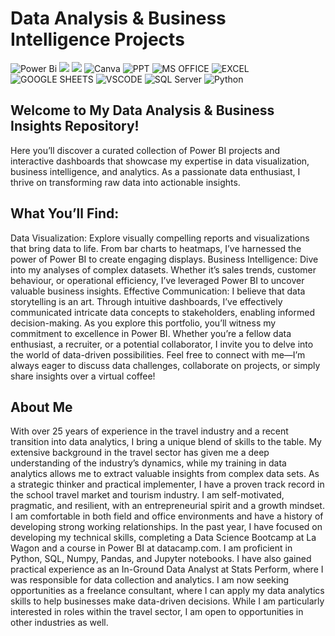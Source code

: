# Data Analysis & Business Intelligence Projects
![Power Bi](https://img.shields.io/badge/power_bi-F2C811?style=for-the-badge&logo=powerbi&logoColor=black)
![](https://img.shields.io/badge/MySQL-00000F?style=for-the-badge&logo=mysql&logoColor=white)
![](https://img.shields.io/badge/SQLite-07405E?style=for-the-badge&logo=sqlite&logoColor=white)
![Canva](https://img.shields.io/badge/Canva-%2300C4CC.svg?style=for-the-badge&logo=Canva&logoColor=white)
![PPT](https://img.shields.io/badge/Microsoft_PowerPoint-B7472A?style=for-the-badge&logo=microsoft-powerpoint&logoColor=white)
![MS OFFICE](https://img.shields.io/badge/Microsoft_Office-D83B01?style=for-the-badge&logo=microsoft-office&logoColor=white)
![EXCEL](https://img.shields.io/badge/Microsoft_Excel-217346?style=for-the-badge&logo=microsoft-excel&logoColor=white)
![GOOGLE SHEETS](https://img.shields.io/badge/Google%20Sheets-34A853?style=for-the-badge&logo=google-sheets&logoColor=white)
![VSCODE](https://img.shields.io/badge/VSCode-0078D4?style=for-the-badge&logo=visual%20studio%20code&logoColor=white)
![SQL Server](https://img.shields.io/badge/Microsoft_SQL_Server-CC2927?style=for-the-badge&logo=microsoft-sql-server&logoColor=white)
![Python](https://img.shields.io/badge/Python-3776AB?style=for-the-badge)

## Welcome to My Data Analysis & Business Insights Repository!

Here you’ll discover a curated collection of Power BI projects and interactive dashboards that showcase my expertise in data visualization, business intelligence, and analytics. As a passionate data enthusiast, I thrive on transforming raw data into actionable insights.

## What You’ll Find:
Data Visualization: Explore visually compelling reports and visualizations that bring data to life. From bar charts to heatmaps, I’ve harnessed the power of Power BI to create engaging displays.
Business Intelligence: Dive into my analyses of complex datasets. Whether it’s sales trends, customer behaviour, or operational efficiency, I’ve leveraged Power BI to uncover valuable business insights.
Effective Communication: I believe that data storytelling is an art. Through intuitive dashboards, I’ve effectively communicated intricate data concepts to stakeholders, enabling informed decision-making.
As you explore this portfolio, you’ll witness my commitment to excellence in Power BI. Whether you’re a fellow data enthusiast, a recruiter, or a potential collaborator, I invite you to delve into the world of data-driven possibilities.
Feel free to connect with me—I’m always eager to discuss data challenges, collaborate on projects, or simply share insights over a virtual coffee!

## About Me
With over 25 years of experience in the travel industry and a recent transition into data analytics, I bring a unique blend of skills to the table. My extensive background in the travel sector has given me a deep understanding of the industry’s dynamics, while my training in data analytics allows me to extract valuable insights from complex data sets. As a strategic thinker and practical implementer, I have a proven track record in the school travel market and tourism industry. I am self-motivated, pragmatic, and resilient, with an entrepreneurial spirit and a growth mindset. I am comfortable in both field and office environments and have a history of developing strong working relationships.
In the past year, I have focused on developing my technical skills, completing a Data Science Bootcamp at La Wagon and a course in Power BI at datacamp.com. I am proficient in Python, SQL, Numpy, Pandas, and Jupyter notebooks. I have also gained practical experience as an In-Ground Data Analyst at Stats Perform, where I was responsible for data collection and analytics.
I am now seeking opportunities as a freelance consultant, where I can apply my data analytics skills to help businesses make data-driven decisions. While I am particularly interested in roles within the travel sector, I am open to opportunities in other industries as well.
